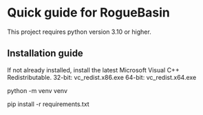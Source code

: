 # Quick guide for RogueBasin

This project requires python version 3.10 or higher.

## Installation guide

If not already installed, install the latest Microsoft Visual C++ Redistributable.
32-bit: vc_redist.x86.exe
64-bit: vc_redist.x64.exe

python -m venv venv

pip install -r requirements.txt
